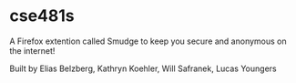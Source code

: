 # cse481s
A Firefox extention called Smudge to keep you secure and anonymous on the internet!

Built by Elias Belzberg, Kathryn Koehler, Will Safranek, Lucas Youngers
